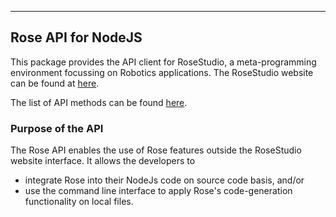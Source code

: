 -----------------------
## Rose API for NodeJS

This package provides the API client for RoseStudio, a
meta-programming environment focussing on Robotics applications.  The
RoseStudio website can be found at
[here](https://rose-studio.cfapps.us10.hana.ondemand.com).

The list of API methods can be found [here](global.html).

### Purpose of the API

The Rose API enables the use of Rose features outside the RoseStudio website interface. It allows the developers to

- integrate Rose into their NodeJs code on source code basis, and/or
- use the command line interface to apply Rose's code-generation functionality on local files.



